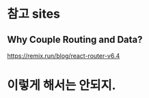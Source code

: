 # 참고 sites

## Why Couple Routing and Data?
https://remix.run/blog/react-router-v6.4

# 이렇게 해서는 안되지.


